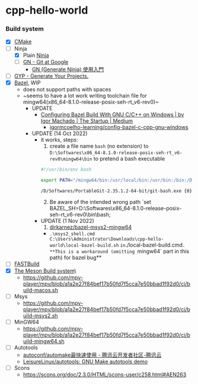 cpp-hello-world
===============
### Build system
- [x] [CMake](https://cmake.org/download/)
- [ ] Ninja
  - [x] Plain [Ninja](https://github.com/ninja-build/ninja)
  - [ ] [GN - Git at Google](https://gn.googlesource.com/gn/)
    - [GN (Generate Ninja) 使用入門](https://blog.simplypatrick.com/posts/2016/01-23-gn/)
- [ ] [GYP - Generate Your Projects.](https://gyp.gsrc.io/)
- [x] [Bazel](https://bazel.build/), WIP
  - does not support paths with spaces
  - ~seems to have a lot work writing toolchain file for mingw64(x86_64-8.1.0-release-posix-seh-rt_v6-rev0)~
    - UPDATE
      - [Configuring Bazel Build With GNU C/C++ on Windows | by Igor Machado | The Startup | Medium](https://medium.com/swlh/configuring-bazel-build-with-gnu-c-c-on-windows-e27b2c66bed6)
        - [igormcoelho-learning/config-bazel-c-cpp-gnu-windows](https://github.com/igormcoelho-learning/config-bazel-c-cpp-gnu-windows)
    - UPDATE (14 Oct 2022)
      - it works, steps:
        1. create a file name `bash` (no extension) to `D:\Softwares\x86_64-8.1.0-release-posix-seh-rt_v6-rev0\mingw64\bin` to pretend a bash executable
          ```bash
          #!/usr/bin/env bash

          export PATH="/mingw64/bin:/usr/local/bin:/usr/bin:/bin:/D/Softwares/x86_64-8.1.0-release-posix-seh-rt_v6-rev0/mingw64:/D/Softwares/x86_64-8.1.0-release-posix-seh-rt_v6-rev0/mingw64/bin:/D/Softwares/bazel-5.2.0-windows-x86_64" &&

          /D/Softwares/PortableGit-2.35.1.2-64-bit/git-bash.exe {0}
          ```
        2. Be aware of the intended wrong path `set BAZEL_SH=D:\Softwares\x86_64-8.1.0-release-posix-seh-rt_v6-rev0\bin\bash;
      - UPDATE (1 Nov 2022)
        1. [dirkarnez/bazel-msys2-mingw64](https://github.com/dirkarnez/bazel-msys2-mingw64)
          - `.\msys2_shell.cmd C:\Users\Administrator\Downloads\cpp-hello-world\local-bazel-build.sh`
` in `./local-bazel-build.cmd`. **This is a workaround (omitting `mingw64` part in this path) for bazel bug**
- [ ] [FASTBuild](https://www.fastbuild.org/docs/home.html)
- [x] [The Meson Build system](https://mesonbuild.com/)\
  - https://github.com/mpv-player/mpv/blob/a1a2e27f84bef17b50fd7f5cca7e50bbad1f92d0/ci/build-macos.sh
- [ ] Msys
  - https://github.com/mpv-player/mpv/blob/a1a2e27f84bef17b50fd7f5cca7e50bbad1f92d0/ci/build-msys2.sh
- [ ] MinGW64
  - https://github.com/mpv-player/mpv/blob/a1a2e27f84bef17b50fd7f5cca7e50bbad1f92d0/ci/build-mingw64.sh
- [ ] Autotools
  - [autoconf/automake最快速使用 - 腾讯云开发者社区-腾讯云](https://cloud.tencent.com/developer/article/1407468)
  - [LeisureLinux/autotools: GNU Make autotools demo](https://github.com/LeisureLinux/autotools)
- [ ] Scons
  - https://scons.org/doc/2.3.0/HTML/scons-user/c258.html#AEN263
